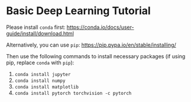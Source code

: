 # Basic Deep Learning Tutorial

Please install `conda` first: https://conda.io/docs/user-guide/install/download.html

Alternatively, you can use `pip`: https://pip.pypa.io/en/stable/installing/

Then use the following commands to install necessary packages (if using pip, replace `conda` with `pip`):
1. `conda install jupyter`
2. `conda install numpy`
3. `conda install matplotlib`
4. `conda install pytorch torchvision -c pytorch`
